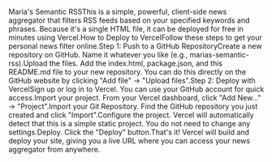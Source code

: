 Maria's Semantic RSSThis is a simple, powerful, client-side news aggregator that filters RSS feeds based on your specified keywords and phrases. Because it's a single HTML file, it can be deployed for free in minutes using Vercel.How to Deploy to VercelFollow these steps to get your personal news filter online.Step 1: Push to a GitHub RepositoryCreate a new repository on GitHub. Name it whatever you like (e.g., marias-semantic-rss).Upload the files. Add the index.html, package.json, and this README.md file to your new repository. You can do this directly on the GitHub website by clicking "Add file" -> "Upload files".Step 2: Deploy with VercelSign up or log in to Vercel. You can use your GitHub account for quick access.Import your project. From your Vercel dashboard, click "Add New..." -> "Project".Import your Git Repository. Find the GitHub repository you just created and click "Import".Configure the project. Vercel will automatically detect that this is a simple static project. You do not need to change any settings.Deploy. Click the "Deploy" button.That's it! Vercel will build and deploy your site, giving you a live URL where you can access your news aggregator from anywhere.
